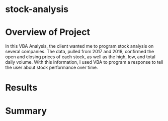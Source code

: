 # stock-analysis

# Overview of Project
In this VBA Analysis, the client wanted me to program stock analysis on several companies. The data, pulled from 2017 and 2018, confirmed the open and closing prices of each stock, as well as the high, low, and total daily volume. With this information, I used VBA to program a response to tell the user about stock performance over time.

# Results

# Summary
